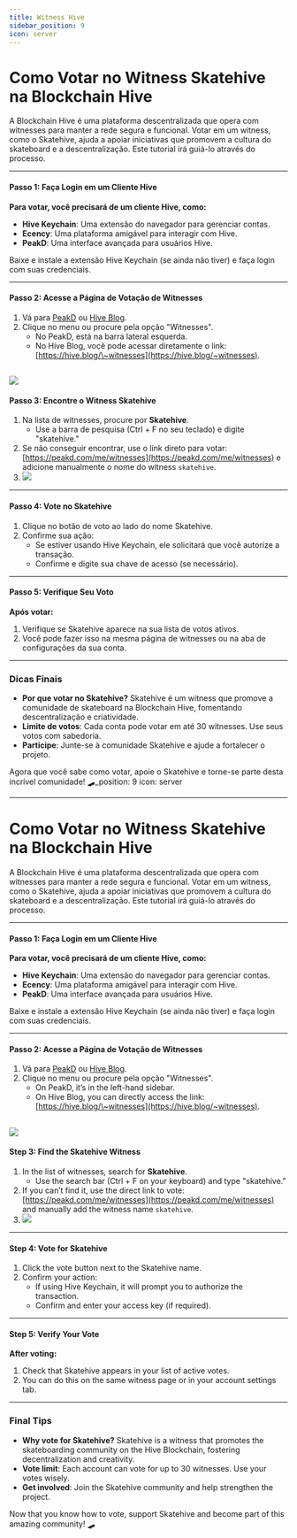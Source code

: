 ```yaml
---
title: Witness Hive
sidebar_position: 9
icon: server
---
```


# Como Votar no Witness Skatehive na Blockchain Hive

A Blockchain Hive é uma plataforma descentralizada que opera com witnesses para manter a rede segura e funcional. Votar em um witness, como o Skatehive, ajuda a apoiar iniciativas que promovem a cultura do skateboard e a descentralização. Este tutorial irá guiá-lo através do processo.

---

#### Passo 1: Faça Login em um Cliente Hive

**Para votar, você precisará de um cliente Hive, como:**

- **Hive Keychain**: Uma extensão do navegador para gerenciar contas.
- **Ecency**: Uma plataforma amigável para interagir com Hive.
- **PeakD**: Uma interface avançada para usuários Hive.

Baixe e instale a extensão Hive Keychain (se ainda não tiver) e faça login com suas credenciais.

---

#### Passo 2: Acesse a Página de Votação de Witnesses

1. Vá para [PeakD](https://peakd.com) ou [Hive Blog](https://hive.blog).
2. Clique no menu ou procure pela opção "Witnesses".
   - No PeakD, está na barra lateral esquerda.
   - No Hive Blog, você pode acessar diretamente o link: [https://hive.blog/\~witnesses](https://hive.blog/~witnesses).

## ![](https://i.ibb.co/ZhFv3bY/image.png)

#### Passo 3: Encontre o Witness Skatehive

1. Na lista de witnesses, procure por **Skatehive**.
   - Use a barra de pesquisa (Ctrl + F no seu teclado) e digite "skatehive."
2. Se não conseguir encontrar, use o link direto para votar: [https://peakd.com/me/witnesses](https://peakd.com/me/witnesses) e adicione manualmente o nome do witness `skatehive`.
3. ![](https://i.ibb.co/M7frCxC/image.png)

---

#### Passo 4: Vote no Skatehive

1. Clique no botão de voto ao lado do nome Skatehive.
2. Confirme sua ação:
   - Se estiver usando Hive Keychain, ele solicitará que você autorize a transação.
   - Confirme e digite sua chave de acesso (se necessário).

---

#### Passo 5: Verifique Seu Voto

**Após votar:**

1. Verifique se Skatehive aparece na sua lista de votos ativos.
2. Você pode fazer isso na mesma página de witnesses ou na aba de configurações da sua conta.

---

### Dicas Finais

- **Por que votar no Skatehive?** Skatehive é um witness que promove a comunidade de skateboard na Blockchain Hive, fomentando descentralização e criatividade.
- **Limite de votos**: Cada conta pode votar em até 30 witnesses. Use seus votos com sabedoria.
- **Participe**: Junte-se à comunidade Skatehive e ajude a fortalecer o projeto.

Agora que você sabe como votar, apoie o Skatehive e torne-se parte desta incrível comunidade! 🛹_position: 9
icon: server

---

# Como Votar no Witness Skatehive na Blockchain Hive

A Blockchain Hive é uma plataforma descentralizada que opera com witnesses para manter a rede segura e funcional. Votar em um witness, como o Skatehive, ajuda a apoiar iniciativas que promovem a cultura do skateboard e a descentralização. Este tutorial irá guiá-lo através do processo.

---

#### Passo 1: Faça Login em um Cliente Hive

**Para votar, você precisará de um cliente Hive, como:**

- **Hive Keychain**: Uma extensão do navegador para gerenciar contas.
- **Ecency**: Uma plataforma amigável para interagir com Hive.
- **PeakD**: Uma interface avançada para usuários Hive.

Baixe e instale a extensão Hive Keychain (se ainda não tiver) e faça login com suas credenciais.

---

#### Passo 2: Acesse a Página de Votação de Witnesses

1. Vá para [PeakD](https://peakd.com) ou [Hive Blog](https://hive.blog).
2. Clique no menu ou procure pela opção "Witnesses".
   - On PeakD, it’s in the left-hand sidebar.
   - On Hive Blog, you can directly access the link: [https://hive.blog/\~witnesses](https://hive.blog/~witnesses).

## ![](https://i.ibb.co/ZhFv3bY/image.png)

#### Step 3: Find the Skatehive Witness

1. In the list of witnesses, search for **Skatehive**.
   - Use the search bar (Ctrl + F on your keyboard) and type "skatehive."
2. If you can’t find it, use the direct link to vote: [https://peakd.com/me/witnesses](https://peakd.com/me/witnesses) and manually add the witness name `skatehive`.
3. ![](https://i.ibb.co/M7frCxC/image.png)

---

#### Step 4: Vote for Skatehive

1. Click the vote button next to the Skatehive name.
2. Confirm your action:
   - If using Hive Keychain, it will prompt you to authorize the transaction.
   - Confirm and enter your access key (if required).

---

#### Step 5: Verify Your Vote

**After voting:**

1. Check that Skatehive appears in your list of active votes.
2. You can do this on the same witness page or in your account settings tab.

---

### Final Tips

- **Why vote for Skatehive?** Skatehive is a witness that promotes the skateboarding community on the Hive Blockchain, fostering decentralization and creativity.
- **Vote limit**: Each account can vote for up to 30 witnesses. Use your votes wisely.
- **Get involved**: Join the Skatehive community and help strengthen the project.

Now that you know how to vote, support Skatehive and become part of this amazing community! 🛹
